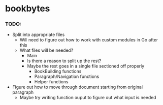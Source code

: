 # bookbytes

### TODO:
- Split into appropriate files
  - Will need to figure out how to work with custom modules in Go after this
  - What files will be needed?
    - Main
    - Is there a reason to split up the rest? 
    - Maybe the rest goes in a single file sectioned off properly
      - BookBuilding functions
      - Paragraph/Navigation functions
      - Helper functions
- Figure out how to move through document starting from original paragraph
  - Maybe try writing function ouput to figure out what input is needed

